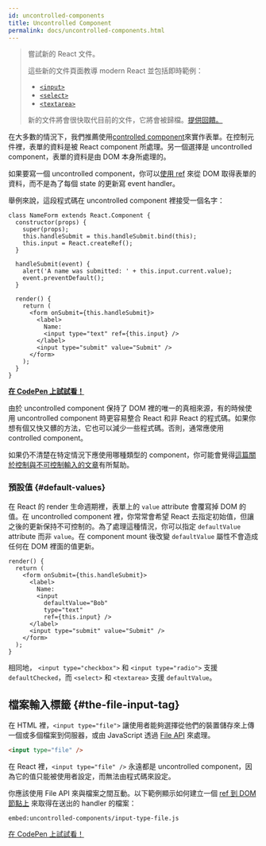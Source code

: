 ```yaml
---
id: uncontrolled-components
title: Uncontrolled Component
permalink: docs/uncontrolled-components.html
---
```


> 嘗試新的 React 文件。
>
> 這些新的文件頁面教導 modern React 並包括即時範例：
>
> - [`<input>`](https://beta.reactjs.org/reference/react-dom/components/input)
> - [`<select>`](https://beta.reactjs.org/reference/react-dom/components/select)
> - [`<textarea>`](https://beta.reactjs.org/reference/react-dom/components/textarea)
>
> 新的文件將會很快取代目前的文件，它將會被歸檔。[提供回饋。](https://github.com/reactjs/reactjs.org/issues/3308)

在大多數的情況下，我們推薦使用[controlled component](/docs/forms.html#controlled-components)來實作表單。在控制元件裡，表單的資料是被 React component 所處理。另一個選擇是 uncontrolled component，表單的資料是由 DOM 本身所處理的。

如果要寫一個 uncontrolled component，你可以[使用 ref](/docs/refs-and-the-dom.html) 來從 DOM 取得表單的資料，而不是為了每個 state 的更新寫 event handler。

舉例來說，這段程式碼在 uncontrolled component 裡接受一個名字：

```javascript{5,9,18}
class NameForm extends React.Component {
  constructor(props) {
    super(props);
    this.handleSubmit = this.handleSubmit.bind(this);
    this.input = React.createRef();
  }

  handleSubmit(event) {
    alert('A name was submitted: ' + this.input.current.value);
    event.preventDefault();
  }

  render() {
    return (
      <form onSubmit={this.handleSubmit}>
        <label>
          Name:
          <input type="text" ref={this.input} />
        </label>
        <input type="submit" value="Submit" />
      </form>
    );
  }
}
```

[**在 CodePen 上試試看！**](https://codepen.io/gaearon/pen/WooRWa?editors=0010)

由於 uncontrolled component 保持了 DOM 裡的唯一的真相來源，有的時候使用 uncontrolled component 時更容易整合 React 和非 React 的程式碼。如果你想有個又快又髒的方法，它也可以減少一些程式碼。否則，通常應使用 controlled component。

如果仍不清楚在特定情況下應使用哪種類型的 component，你可能會覺得[這篇關於控制與不可控制輸入的文章](https://goshakkk.name/controlled-vs-uncontrolled-inputs-react/)有所幫助。

### 預設值 {#default-values}

在 React 的 render 生命週期裡，表單上的 `value` attribute 會覆寫掉 DOM 的值。在 uncontrolled component 裡，你常常會希望 React 去指定初始值，但讓之後的更新保持不可控制的。為了處理這種情況，你可以指定 `defaultValue` attribute 而非 `value`。在 component mount 後改變 `defaultValue` 屬性不會造成任何在 DOM 裡面的值更新。

```javascript{7}
render() {
  return (
    <form onSubmit={this.handleSubmit}>
      <label>
        Name:
        <input
          defaultValue="Bob"
          type="text"
          ref={this.input} />
      </label>
      <input type="submit" value="Submit" />
    </form>
  );
}
```

相同地， `<input type="checkbox">` 和 `<input type="radio">` 支援 `defaultChecked`，而 `<select>` 和 `<textarea>` 支援 `defaultValue`。

## 檔案輸入標籤 {#the-file-input-tag}

在 HTML 裡，`<input type="file">` 讓使用者能夠選擇從他們的裝置儲存來上傳一個或多個檔案到伺服器，或由 JavaScript 透過 [File API](https://developer.mozilla.org/en-US/docs/Web/API/File/Using_files_from_web_applications) 來處理。

```html
<input type="file" />
```

在 React 裡，`<input type="file" />` 永遠都是 uncontrolled component，因為它的值只能被使用者設定，而無法由程式碼來設定。

你應該使用 File API 來與檔案之間互動。以下範例顯示如何建立一個 [ref 到 DOM 節點上](/docs/refs-and-the-dom.html) 來取得在送出的 handler 的檔案：

`embed:uncontrolled-components/input-type-file.js`

[在 CodePen 上試試看！](codepen://uncontrolled-components/input-type-file)

